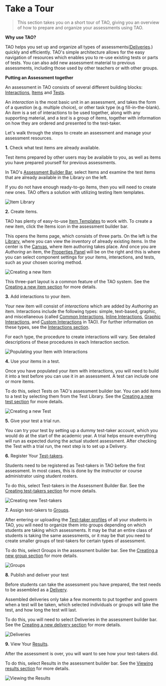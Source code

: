 <!--
created_at: 2016-12-15
authors:         
    - "Catherine Pease"
--> 

# Take a Tour


>This section takes you on a short tour of TAO, giving you an overview of how to prepare and organize your assessments using TAO.

**Why use TAO?** 

TAO helps you set up and organize all types of assessments([Deliveries](../appendix/glossary.md#delivery).) quickly and efficiently. TAO's simple architecture allows for the easy navigation of resources which enables you to re-use existing tests or parts of tests. You can also add new assessment material to previous assessments, including those used by other teachers or with other groups.

**Putting an Assessment together**

An assessment in TAO consists of several different building blocks: [Interactions](../appendix/glossary.md#interaction), [Items](../appendix/glossary.md#item) and [Tests](../appendix/glossary.md#test).

An *interaction* is the most basic unit in an assessment, and takes the form of a question (e.g. multiple choice), or other task type (e.g fill-in-the-blank). An *item* is a set of interactions to be used together, along with any supporting material, and a *test* is a group of items, together with information on how they are ordered and presented to the test-taker.

Let's walk through the steps to create an assessment and manage your assessment resources.

**1.** Check what test items are already available.

Test items prepared by other users may be available to you, as well as items you have prepared yourself for previous assessments.

In TAO's [Assessment Builder Bar](../appendix/glossary.md#assessment-builder-bar), select Items and examine the test items that are already available in the Library on the left.

If you do not have enough ready-to-go items, then you will need to create new ones. TAO offers a solution with utilizing  testing Item templates.

![Item Library](../resources/backend/items/items.png)

**2.** Create items.

TAO has plenty of easy-to-use [Item Templates](../items/creating-a-new-item.md) to work with. To create a new item, click the Items icon in the assessment builder bar.

This opens the Items page, which consists of three parts. On the left is the [Library](../appendix/glossary.md#library), where you can view the inventory of already existing items. In the center is the [Canvas](../appendix/glossary.md#canvas), where item authoring takes place. And once you are _Authoring_ an item, the [Properties Panel](../appendix/glossary.md#properties-panel) will be on the right and this is where you can select component settings for your items, interactions, and tests, such as your chosen scoring method. 

![Creating a new Item](../resources/backend/items/new-item.png)

This three-part layout is a common feature of the TAO system. See the [Creating a new item section](../items/creating-a-new-item.md) for more details.

**3.** Add interactions to your item.

Your new item will consist of *interactions* which are added by _Authoring_ an item. Interactions include the following types: simple, text-based, graphic, and miscellaneous (called [Common Interactions](../appendix/glossary.md#common-interaction), [Inline Interactions](../appendix/glossary.md#inline-interaction), [Graphic Interactions](../appendix/glossary.md#graphic-interaction), and [Custom Interactions](../appendix/glossary.md#custom-interaction) in TAO). For further information on these types, see the [Interactions section](../interactions/what-is-an-interaction.md).

For each type, the procedure to create interactions will vary. See detailed descriptions of these procedures in each Interaction section.

![Populating your Item with Interactions](../resources/backend/items/authoring-25.png)

**4.** Use your items in a test.

Once you have populated your item with interactions, you will need to build it into a test before you can use it in an assessment. A test can include one or more items. 

To do this, select Tests on TAO's assessment builder bar. You can add items to a test by selecting them from the Test Library. See the [Creating a new test section](../tests/creating-a-new-test.md) for more details.

![Creating a new Test](../resources/backend/tests/new-test.png)

**5.** Give your test a trial run.

You can try your test by setting up a dummy test-taker account, which you would do at the start of the academic year. A trial helps ensure everything will run as expected during the actual student assessment. After checking the Test with a trial run, the next step is to set up a Delivery.

**6.** Register Your [Test-takers](../appendix/glossary.md#test-taker).

Students need to be registered as Test-takers in TAO before the first assessment. In most cases, this is done by the instructor or course administrator using student rosters. 

To do this, select Test-takers in the Assessment Builder Bar. See the [Creating test-takers section](../test-takers/creating-test-taker.md) for more details.

![Creating new Test-takers](../resources/backend/test-takers/new-test-taker.png)

**7.** Assign test-takers to [Groups](../appendix/glossary.md#group).

After entering or uploading the [Test-taker profiles](../test-takers/creating-test-taker.md) of all your students in TAO, you will need to organize them into groups depending on which students are taking which assessments. It may be that an entire class of students is taking the same assessments, or it may be that you need to create smaller groups of test-takers for certain types of assessment.

To do this, select Groups in the assessment builder bar. See the [Creating a new group section](../groups/creating-a-new-group.md) for more details.

![Groups](../resources/backend/groups/groups.png)

**8.** Publish and deliver your test

Before students can take the assessment you have prepared, the test needs to be assembled as a [Delivery](../appendix/glossary.md#delivery). 

Assembled deliveries only take a few moments to put together and govern when a test will be taken, which selected individuals or groups will take the test, and how long the test will last. 

To do this, you will need to select Deliveries in the assessment builder bar. See the [Creating a new delivery section](../deliveries/create-a-new-delivery.md) for more details.

![Deliveries](../resources/backend/deliveries/deliveries.png)

**9.** View Your [Results](../appendix/glossary.md#results).

After the assessment is over, you will want to see how your test-takers did. 

To do this, select Results in the assessment builder bar.
See the [Viewing results section](../results/viewing-results.md) for more details.

![Viewing the Results](../resources/backend/results/results.png)

